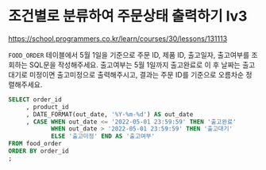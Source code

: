 # 조건별로 분류하여 주문상태 출력하기 lv3
https://school.programmers.co.kr/learn/courses/30/lessons/131113

`FOOD_ORDER` 테이블에서 5월 1일을 기준으로 주문 ID, 제품 ID, 출고일자, 출고여부를 조회하는 SQL문을 작성해주세요. 출고여부는 5월 1일까지 출고완료로 이 후 날짜는 출고 대기로 미정이면 출고미정으로 출력해주시고, 결과는 주문 ID를 기준으로 오름차순 정렬해주세요.

```sql
SELECT order_id
     , product_id
     , DATE_FORMAT(out_date, '%Y-%m-%d') AS out_date
     , CASE WHEN out_date <= '2022-05-01 23:59:59' THEN '출고완료'
            WHEN out_date > '2022-05-01 23:59:59' THEN '출고대기'
            ELSE '출고미정' END AS '출고여부'
FROM food_order
ORDER BY order_id
;
```
